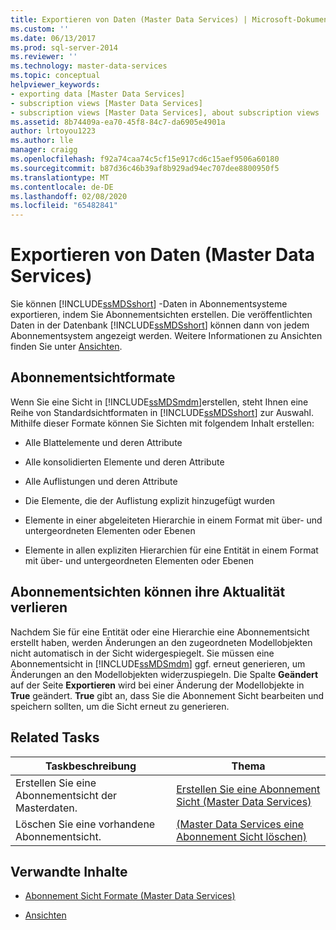 ```yaml
---
title: Exportieren von Daten (Master Data Services) | Microsoft-Dokumentation
ms.custom: ''
ms.date: 06/13/2017
ms.prod: sql-server-2014
ms.reviewer: ''
ms.technology: master-data-services
ms.topic: conceptual
helpviewer_keywords:
- exporting data [Master Data Services]
- subscription views [Master Data Services]
- subscription views [Master Data Services], about subscription views
ms.assetid: 8b74409a-ea70-45f8-84c7-da6905e4901a
author: lrtoyou1223
ms.author: lle
manager: craigg
ms.openlocfilehash: f92a74caa74c5cf15e917cd6c15aef9506a60180
ms.sourcegitcommit: b87d36c46b39af8b929ad94ec707dee8800950f5
ms.translationtype: MT
ms.contentlocale: de-DE
ms.lasthandoff: 02/08/2020
ms.locfileid: "65482841"
---
```

# <a name="exporting-data-master-data-services"></a>Exportieren von Daten (Master Data Services)
  Sie können [!INCLUDE[ssMDSshort](../includes/ssmdsshort-md.md)] -Daten in Abonnementsysteme exportieren, indem Sie Abonnementsichten erstellen. Die veröffentlichten Daten in der Datenbank [!INCLUDE[ssMDSshort](../includes/ssmdsshort-md.md)] können dann von jedem Abonnementsystem angezeigt werden. Weitere Informationen zu Ansichten finden Sie unter [Ansichten](../relational-databases/views/views.md).  
  
## <a name="subscription-view-formats"></a>Abonnementsichtformate  
 Wenn Sie eine Sicht in [!INCLUDE[ssMDSmdm](../includes/ssmdsmdm-md.md)]erstellen, steht Ihnen eine Reihe von Standardsichtformaten in [!INCLUDE[ssMDSshort](../includes/ssmdsshort-md.md)] zur Auswahl. Mithilfe dieser Formate können Sie Sichten mit folgendem Inhalt erstellen:  
  
-   Alle Blattelemente und deren Attribute  
  
-   Alle konsolidierten Elemente und deren Attribute  
  
-   Alle Auflistungen und deren Attribute  
  
-   Die Elemente, die der Auflistung explizit hinzugefügt wurden  
  
-   Elemente in einer abgeleiteten Hierarchie in einem Format mit über- und untergeordneten Elementen oder Ebenen  
  
-   Elemente in allen expliziten Hierarchien für eine Entität in einem Format mit über- und untergeordneten Elementen oder Ebenen  
  
## <a name="subscription-views-can-become-out-of-date"></a>Abonnementsichten können ihre Aktualität verlieren  
 Nachdem Sie für eine Entität oder eine Hierarchie eine Abonnementsicht erstellt haben, werden Änderungen an den zugeordneten Modellobjekten nicht automatisch in der Sicht widergespiegelt. Sie müssen eine Abonnementsicht in [!INCLUDE[ssMDSmdm](../includes/ssmdsmdm-md.md)] ggf. erneut generieren, um Änderungen an den Modellobjekten widerzuspiegeln. Die Spalte **Geändert** auf der Seite **Exportieren** wird bei einer Änderung der Modellobjekte in **True** geändert. **True** gibt an, dass Sie die Abonnement Sicht bearbeiten und speichern sollten, um die Sicht erneut zu generieren.  
  
## <a name="related-tasks"></a>Related Tasks  
  
|Taskbeschreibung|Thema|  
|----------------------|-----------|  
|Erstellen Sie eine Abonnementsicht der Masterdaten.|[Erstellen Sie eine Abonnement Sicht &#40;Master Data Services&#41;](create-a-subscription-view-to-export-data-master-data-services.md)|  
|Löschen Sie eine vorhandene Abonnementsicht.|[&#40;Master Data Services eine Abonnement Sicht löschen&#41;](../../2014/master-data-services/delete-a-subscription-view-master-data-services.md)|  
  
## <a name="related-content"></a>Verwandte Inhalte  
  
-   [Abonnement Sicht Formate &#40;Master Data Services&#41;](../../2014/master-data-services/subscription-view-formats-master-data-services.md)  
  
-   [Ansichten](../relational-databases/views/views.md)  
  
  
